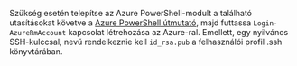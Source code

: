Szükség esetén telepítse az Azure PowerShell-modult a található utasításokat követve a [Azure PowerShell útmutató](https://docs.microsoft.com/powershell/azureps-cmdlets-docs/), majd futtassa `Login-AzureRmAccount` kapcsolat létrehozása az Azure-ral. Emellett, egy nyilvános SSH-kulccsal, nevű rendelkeznie kell `id_rsa.pub` a felhasználói profil .ssh könyvtárában.
